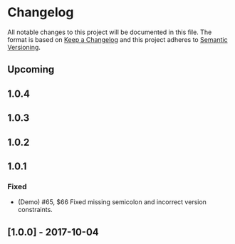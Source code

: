 # Changelog
All notable changes to this project will be documented in this file.
The format is based on [Keep a Changelog](http://keepachangelog.com/en/1.0.0/)
and this project adheres to [Semantic Versioning](http://semver.org/spec/v2.0.0.html).

## Upcoming
## 1.0.4
## 1.0.3
## 1.0.2
## 1.0.1
### Fixed
- (Demo) #65, $66 Fixed missing semicolon and incorrect version constraints.

## [1.0.0] - 2017-10-04
